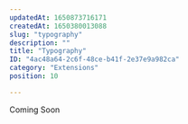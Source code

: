```yaml
---
updatedAt: 1650873716171
createdAt: 1650380013088
slug: "typography"
description: ""
title: "Typography"
ID: "4ac48a64-2c6f-48ce-b41f-2e37e9a982ca"
category: "Extensions"
position: 10

---
```

<alert type="warning">

Coming Soon

</alert>